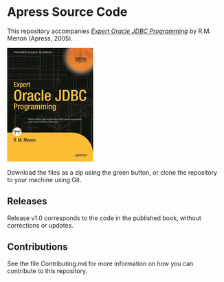 # Apress Source Code

This repository accompanies [*Expert Oracle JDBC Programming*](http://www.apress.com/9781590594070) by R.M. Menon (Apress, 2005).

![Cover image](9781590594070.jpg)

Download the files as a zip using the green button, or clone the repository to your machine using Git.

## Releases

Release v1.0 corresponds to the code in the published book, without corrections or updates.

## Contributions

See the file Contributing.md for more information on how you can contribute to this repository.
